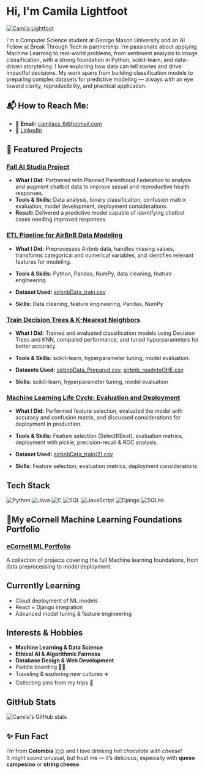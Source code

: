 # Hi, I'm Camila Lightfoot
[![Camila Lightfoot](https://img.shields.io/badge/Camila%20Lightfoot-blue?style=for-the-badge&logo=linkedin&logoColor=white)](https://www.linkedin.com/in/camilalightfoot/)

I'm a Computer Science student at George Mason University and an AI Fellow at Break Through Tech in partnership.
I’m passionate about applying Machine Learning to real-world problems, from sentiment analysis to image classification, with a strong foundation in Python, scikit-learn, and data-driven storytelling.
I love exploring how data can tell stories and drive impactful decisions. My work spans from building classification models to preparing complex datasets for predictive modeling — always with an eye toward clarity, reproducibility, and practical application.  

## 📬 How to Reach Me:
- 📧 **Email:** [camilacs_6@hotmail.com](mailto:camilacs_6@hotmail.com)  
- 💼 [LinkedIn](https://www.linkedin.com/in/camila-lightfoot)


## 📂 Featured Projects

### [Fall AI Studio Project](https://github.com/CamilaLightfoot/Fall-AI-Studio)
- **What I Did:** Partnered with Planned Parenthood Federation to analyze and augment chatbot data to improve sexual and reproductive health responses.  
- **Tools & Skills:** Data analysis, binary classification, confusion matrix evaluation, model development, deployment considerations.  
- **Result:** Delivered a predictive model capable of identifying chatbot cases needing improved responses.  


### [ETL Pipeline for AirBnB Data Modeling](https://github.com/CamilaLightfoot/ML-Life-Cycle-Data-Understanding-and-Data-Preparation)
- **What I Did:** Preprocesses Airbnb data, handles missing values, transforms categorical and numerical variables, and identifies relevant features for modeling.  
- **Tools & Skills:** Python, Pandas, NumPy, data cleaning, feature engineering.

- **Dataset Used:** [airbnbData_train.csv](https://github.com/CamilaLightfoot/ML-LifeCycle-Data-Preparation-for-Modeling/blob/main/Database/airbnbData_train.csv)

- **Skills:** Data cleaning, feature engineering, Pandas, NumPy  

### [Train Decision Trees & K-Nearest Neighbors](https://github.com/CamilaLightfoot/ML-Life-Cycle-Modeling)
- **What I Did:** Trained and evaluated classification models using Decision Trees and KNN, compared performance, and tuned hyperparameters for better accuracy.  
- **Tools & Skills:** scikit-learn, hyperparameter tuning, model evaluation. 

- **Datasets Used:** [airbnbData_Prepared.csv](https://github.com/CamilaLightfoot/ML-Life-Cycle-Modeling/blob/main/Database/airbnbData_Prepared.csv), [airbnb_readytoOHE.csv](https://github.com/CamilaLightfoot/ML-Life-Cycle-Modeling/blob/main/Database/airbnb_readytoOHE.csv)

- **Skills:** scikit-learn, hyperparameter tuning, model evaluation  

### [Machine Learning Life Cycle: Evaluation and Deployment](https://github.com/CamilaLightfoot/Machine-Learning-Life-Cycle-Evaluation-and-Deployment)
- **What I Did:** Performed feature selection, evaluated the model with accuracy and confusion matrix, and discussed considerations for deployment in production.  
- **Tools & Skills:** Feature selection (SelectKBest), evaluation metrics, deployment with pickle, precision-recall & ROC analysis.  

- **Dataset Used:** [airbnbData_train(2).csv](https://github.com/CamilaLightfoot/Machine-Learning-Life-Cycle-Evaluation-and-Deployment/blob/main/Database/airbnbData_train%20(2).csv)

- **Skills:** Feature selection, evaluation metrics, deployment considerations  


## Tech Stack
![Python](https://img.shields.io/badge/Python-3776AB?style=for-the-badge&logo=python&logoColor=white)
![Java](https://img.shields.io/badge/Java-007396?style=for-the-badge&logo=java&logoColor=white)
![C](https://img.shields.io/badge/C-00599C?style=for-the-badge&logo=c&logoColor=white)
![SQL](https://img.shields.io/badge/SQL-4479A1?style=for-the-badge&logo=postgresql&logoColor=white)
![JavaScript](https://img.shields.io/badge/JavaScript-F7DF1E?style=for-the-badge&logo=javascript&logoColor=black)
![Django](https://img.shields.io/badge/Django-092E20?style=for-the-badge&logo=django&logoColor=white)
![SQLite](https://img.shields.io/badge/SQLite-003B57?style=for-the-badge&logo=sqlite&logoColor=white)


## 📂My eCornell Machine Learning Foundations Portfolio
### [eCornell ML Portfolio](https://github.com/CamilaLightfoot/My-eCornell-Portfolio-ML-lifecycle-projects)
A collection of projects covering the full Machine learning foundations, from data preprocessing to model deployment.

## Currently Learning
- Cloud deployment of ML models  
- React + Django integration  
- Advanced model tuning & feature engineering  

## Interests & Hobbies
- **Machine Learning & Data Science**  
- **Ethical AI & Algorithmic Fairness**  
- **Database Design & Web Development**  
- Paddle boarding 🏄‍♀️  
- Traveling & exploring new cultures ✈️  
- Collecting pins from my trips 📍  

## GitHub Stats
![Camila's GitHub stats](https://github-readme-stats.vercel.app/api?username=CamilaLightfoot&show_icons=true&theme=default)

## ✨ Fun Fact
I’m from **Colombia** 🇨🇴 and I love drinking *hot chocolate with cheese*!  
It might sound unusual, but trust me — it’s delicious, especially with **queso campesino** or **string cheese**.

